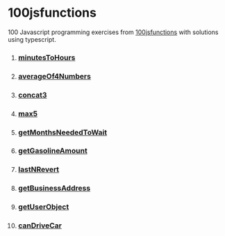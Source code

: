 # 100jsfunctions
100 Javascript programming exercises from [100jsfunctions](https://100jsfunctions.com) with solutions using typescript.

1. ### [minutesToHours](https://github.com/akramnarejo/100jsfunctions/blob/main/minutesToHours.ts)
2. ### [averageOf4Numbers](https://github.com/akramnarejo/100jsfunctions/blob/main/averageOf4Numbers.ts)
3. ### [concat3](https://github.com/akramnarejo/100jsfunctions/blob/main/concat3.ts)
4. ### [max5](https://github.com/akramnarejo/100jsfunctions/blob/main/max5.ts)
5. ### [getMonthsNeededToWait](https://github.com/akramnarejo/100jsfunctions/blob/main/getMonthsNeededToWait.ts)
6. ### [getGasolineAmount](https://github.com/akramnarejo/100jsfunctions/blob/main/getGasolineAmount.ts)
7. ### [lastNRevert](https://github.com/akramnarejo/100jsfunctions/blob/main/lastNRevert.ts)
7. ### [getBusinessAddress](https://github.com/akramnarejo/100jsfunctions/blob/main/getBusinessAddress.ts)
7. ### [getUserObject](https://github.com/akramnarejo/100jsfunctions/blob/main/getUserObject.ts)
7. ### [canDriveCar](https://github.com/akramnarejo/100jsfunctions/blob/main/canDriveCar.ts)